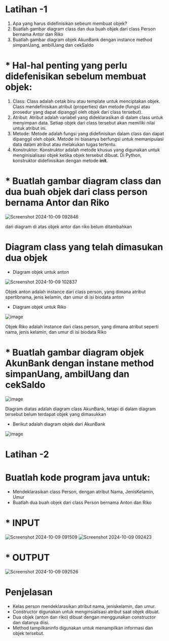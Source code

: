 
# Latihan -1
1. Apa yang harus didefinisikan sebeum membuat objek?
2. Buatlah gambar diagram class dan dua buah objek dari class Person
bernama Antor dan Riko
3. Buatlah gambar diagram objek AkunBank dengan instance method
simpanUang, ambilUang dan cekSaldo

# * Hal-hal penting yang perlu didefenisikan sebelum membuat objek:
1. Class: Class adalah cetak biru atau template untuk menciptakan objek. Class mendefinisikan atribut (properties) dan metode (fungsi atau prosedur yang dapat dipanggil oleh objek dari class tersebut).
2. Atribut: Atribut adalah variabel yang dideklarasikan di dalam class untuk menyimpan data. Setiap objek dari class tersebut akan memiliki nilai untuk atribut ini.
3. Metode: Metode adalah fungsi yang didefinisikan dalam class dan dapat dipanggil oleh objek. Metode ini biasanya berfungsi untuk memanipulasi data dalam atribut atau melakukan tugas tertentu.
4. Konstruktor: Konstruktor adalah metode khusus yang digunakan untuk menginisialisasi objek ketika objek tersebut dibuat. Di Python, konstruktor didefinisikan dengan metode __init__.

# * Buatlah gambar diagram class dan dua buah objek dari class person bernama Antor dan Riko

![Screenshot 2024-10-09 092846](https://github.com/user-attachments/assets/2062e0ea-5586-40be-a129-a155d8b4fc84)

dari diagram di atas objek antor dan riko belum ditambahkan

# Diagram class yang telah dimasukan dua objek
* Diagram objek untuk anton
  
![Screenshot 2024-10-09 102837](https://github.com/user-attachments/assets/a83846d3-3292-41f6-9b9d-a80c95011d93)

Objek anton adalah instance dari class person, yang dimana atribut spertibnama, jenis kelamin, dan umur di isi biodata anton

* Diagram objek untuk Riko

![image](https://github.com/user-attachments/assets/d4ea6543-b392-4d66-8bd6-5bb2ce7f52d6)

Objek Riko adalah instance dari class person, yang dimana atribut seperti nama, jenis kelamin, dan umur di isi biodata Riko

# * Buatlah gambar diagram objek AkunBank dengan instane method simpanUang, ambilUang dan cekSaldo

![image](https://github.com/user-attachments/assets/9131e05c-4d59-4dcd-ad2c-2ee818496662)

Diagram diatas adalah diagram class AkunBank, tetapi di dalam diagram tersebut belum terdapat objek yang dimasukkan

* Berikut adalah diagram objek dari AkunBank

![image](https://github.com/user-attachments/assets/f875200b-1922-40a0-9cb3-db21cb011e45)

# Latihan -2
# Buatlah kode program java untuk:
* Mendeklarasikan class Person, dengan atribut Nama,
JenisKelamin, Umur
* Buatlah dua buah objek dari class Person bernama Anton
dan Riko
# * INPUT
![Screenshot 2024-10-09 091509](https://github.com/user-attachments/assets/89f7664d-c7db-4ad0-8cf5-01cc3dbfb118)
![Screenshot 2024-10-09 092423](https://github.com/user-attachments/assets/4465ff50-82b6-418c-a346-9d6f5c3b5405)

# * OUTPUT
![Screenshot 2024-10-09 092526](https://github.com/user-attachments/assets/e0540fd8-3fbd-4f7a-acb5-5491fc1036f7)

# Penjelasan
* Kelas person mendeklarasikan atribut nama, jeniskelamin, dan umur.
* Constructor digunakan untuk menginsialisasi atribut saat objek dibuat.
* Dua objek (anton dan riko) dibuat dengan menggunakan constructor dan datanya diisi.
* Method tampilkaninfo digunakan untuk menampilkan informasi dan objek tersebut.






